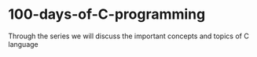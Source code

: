 # 100-days-of-C-programming
Through the series we will discuss the important concepts and topics of C language
